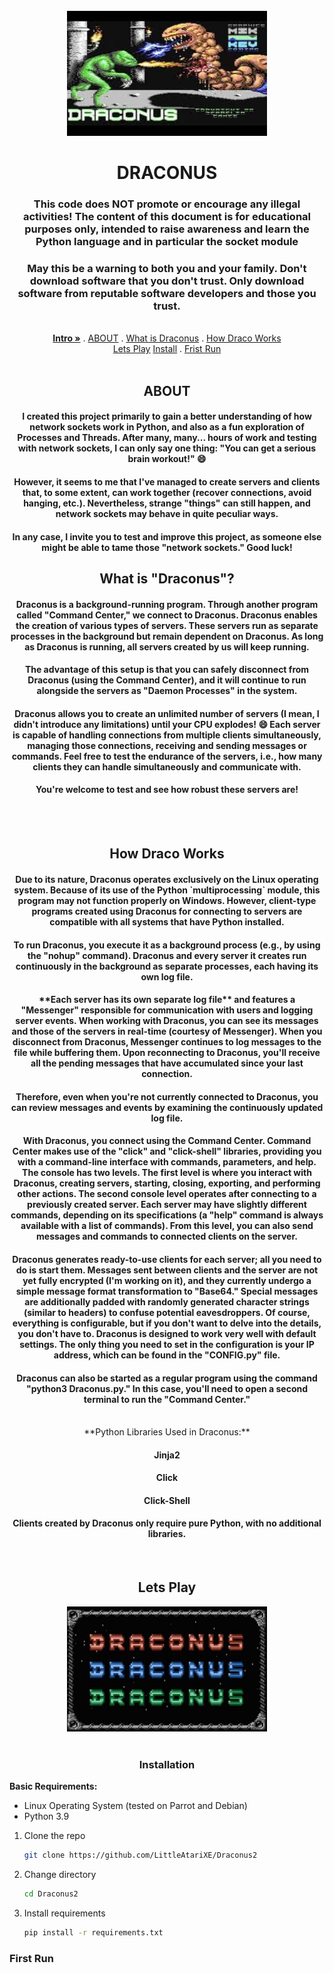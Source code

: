 <br />
<div id="intro" align="center">
  <a href="https://github.com/LittleAtariXE/Draconus2">
    <img src="img/d3.jpg" alt="Logo" width="320" height="200">
  </a>

  <h1 align="center">DRACONUS</h1>

  <p align="center">
    <h3> This code does NOT promote or encourage any illegal activities! The content of this document is for educational purposes only, intended to raise awareness and learn the Python language and in particular the socket module </h3>
    <h3> May this be a warning to both you and your family. Don't download software that you don't trust. Only download software from reputable software developers and those you trust.</h3>
  </p>
</div>
   <br />
   <div align="center">
    <a href="https://github.com/LittleAtariXE/Draconus2#intro"><strong>Intro »</strong></a>
    .
    <a href="https://github.com/LittleAtariXE/Draconus2#about">ABOUT</a>
    .
    <a href="https://github.com/LittleAtariXE/Draconus2#whatis">What is Draconus</a>
    .
    <a href="https://github.com/LittleAtariXE/Draconus2#how_works">How Draco Works</a>
    <br/>
    <a href="https://github.com/LittleAtariXE/Draconus2#letsplay">Lets Play</a>
    <a href="https://github.com/LittleAtariXE/Draconus2#install">Install</a>
     .
    <a href="https://github.com/LittleAtariXE/Draconus2#first">Frist Run</a>
   </div>
  <br/>
  
  <div id="about" align="center">
    <h2> ABOUT </h2>
    <h4> I created this project primarily to gain a better understanding of how network sockets work in Python, and also as a fun exploration of Processes and Threads. After many, many... hours of work and testing with network sockets, I can only say one thing: "You can get a serious brain workout!" 😄 </h4>
    <h4> However, it seems to me that I've managed to create servers and clients that, to some extent, can work together (recover connections, avoid hanging, etc.). Nevertheless, strange "things" can still happen, and network sockets may behave in quite peculiar ways. </h4>
    <h4> In any case, I invite you to test and improve this project, as someone else might be able to tame those "network sockets." Good luck!</h4>
  </div>

  

<div id="whatis" align="center">
    <h2> What is "Draconus"? </h2>
    <h4> Draconus is a background-running program. Through another program called "Command Center," we connect to Draconus. Draconus enables the creation of various types of servers. These servers run as separate processes in the background but remain dependent on Draconus. As long as Draconus is running, all servers created by us will keep running.</h4>  
    <h4> The advantage of this setup is that you can safely disconnect from Draconus (using the Command Center), and it will continue to run alongside the servers as "Daemon Processes" in the system. </h4>  
    <h4> Draconus allows you to create an unlimited number of servers (I mean, I didn't introduce any limitations) until your CPU explodes! 😄 Each server is capable of handling connections from multiple clients simultaneously, managing those connections, receiving and sending messages or commands. Feel free to test the endurance of the servers, i.e., how many clients they can handle simultaneously and communicate with.</h4>  
    <h4> You're welcome to test and see how robust these servers are! </h4>
</div>
  

<br/>

<div id="how_works" align="center">
  <br/>
  <h2> How Draco Works </h2>
  <h4>Due to its nature, Draconus operates exclusively on the Linux operating system. Because of its use of the Python `multiprocessing` module, this program may not function properly on Windows. However, client-type programs created using Draconus for connecting to servers are compatible with all systems that have Python installed.</h4>

  <h4>To run Draconus, you execute it as a background process (e.g., by using the "nohup" command). Draconus and every server it creates run continuously in the background as separate processes, each having its own log file.</h4>


<h4> **Each server has its own separate log file** and features a "Messenger" responsible for communication with users and logging server events. When working with Draconus, you can see its messages and those of the servers in real-time (courtesy of Messenger). When you disconnect from Draconus, Messenger continues to log messages to the file while buffering them. Upon reconnecting to Draconus, you'll receive all the pending messages that have accumulated since your last connection.</h4>
<h4>Therefore, even when you're not currently connected to Draconus, you can review messages and events by examining the continuously updated log file.</h4>
<h4>With Draconus, you connect using the Command Center. Command Center makes use of the "click" and "click-shell" libraries, providing you with a command-line interface with commands, parameters, and help. The console has two levels. The first level is where you interact with Draconus, creating servers, starting, closing, exporting, and performing other actions. The second console level operates after connecting to a previously created server. Each server may have slightly different commands, depending on its specifications (a "help" command is always available with a list of commands). From this level, you can also send messages and commands to connected clients on the server.</h4>
<h4>Draconus generates ready-to-use clients for each server; all you need to do is start them. Messages sent between clients and the server are not yet fully encrypted (I'm working on it), and they currently undergo a simple message format transformation to "Base64." Special messages are additionally padded with randomly generated character strings (similar to headers) to confuse potential eavesdroppers. Of course, everything is configurable, but if you don't want to delve into the details, you don't have to. Draconus is designed to work very well with default settings. The only thing you need to set in the configuration is your IP address, which can be found in the "CONFIG.py" file.</h4>
<h4>Draconus can also be started as a regular program using the command "python3 Draconus.py." In this case, you'll need to open a second terminal to run the "Command Center."</h4>

<br/>
**Python Libraries Used in Draconus:**
<h4>Jinja2</h4>
<h4>Click</h4>
<h4>Click-Shell</h4>

<h4>Clients created by Draconus only require pure Python, with no additional libraries.</h4>

</div>
<br/>
<div id="letsplay" align="center">
  <h2>Lets Play</h2>
  <img src="img/draki.png" alt="Logo" width="320" height="200">
</div>
<br/>
<div id="install">
  <h3 align="center">Installation</h3>

  **Basic Requirements:**

- Linux Operating System (tested on Parrot and Debian)
- Python 3.9

1. Clone the repo
   ```sh
   git clone https://github.com/LittleAtariXE/Draconus2
   ```
2. Change directory
   ```sh
   cd Draconus2
   ```
3. Install requirements
   ```sh
   pip install -r requirements.txt
   ```
</div>

<div id="firstrun">
  <h3>First Run</h3>
  
</div>
